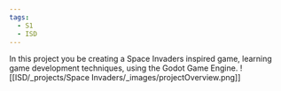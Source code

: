 ```yaml
---
tags:
  - S1
  - ISD
---
```

In this project you be creating a Space Invaders inspired game, learning game development techniques, using the Godot Game Engine.
![[ISD/_projects/Space Invaders/_images/projectOverview.png]]